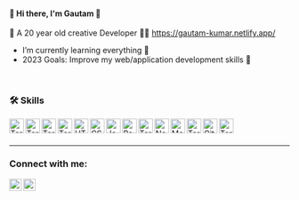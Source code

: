 #### 👋 Hi there, I'm Gautam 👋

🎨 A 20 year old creative Developer 🧑‍🎨
 https://gautam-kumar.netlify.app/

* I’m currently learning everything 🤣
* 2023 Goals: Improve my web/application development skills 🥅
 



<br />

### 🛠 Skills

<img align="left" alt="Terminal" width="26px" src="https://upload.wikimedia.org/wikipedia/commons/thumb/7/73/Calligrakrita-base.svg/1200px-Calligrakrita-base.svg.png" />
<img align="left" alt="Terminal" width="26px" src="https://upload.wikimedia.org/wikipedia/commons/thumb/c/c2/Adobe_XD_CC_icon.svg/2101px-Adobe_XD_CC_icon.svg.png" />
<img align="left" alt="Terminal" width="26px" src="https://cdn-icons-png.flaticon.com/512/541/541586.png" />

<img align="left" alt="Terminal" width="26px" src="https://w7.pngwing.com/pngs/431/965/png-transparent-figma-designer-computer-icons-material-design-design-rectangle-poster-logo.png" />

<img align="left" alt="HTML5" width="26px" src="https://cdn-icons-png.flaticon.com/512/174/174854.png" />
<img align="left" alt="CSS3" width="26px" src="https://upload.wikimedia.org/wikipedia/commons/thumb/d/d5/CSS3_logo_and_wordmark.svg/1200px-CSS3_logo_and_wordmark.svg.png" />
<img align="left" alt="JavaScript" width="26px" src="https://upload.wikimedia.org/wikipedia/commons/6/6a/JavaScript-logo.png" />
<img align="left" alt="React" width="26px" src="https://cdn1.iconfinder.com/data/icons/programing-development-8/24/react_logo-512.png" />
<img align="left" alt="Terminal" width="26px" src="https://w7.pngwing.com/pngs/413/852/png-transparent-redux-react-logo-javascript-dq-purple-violet-text-thumbnail.png" />
<img align="left" alt="Node.js" width="26px" src="https://upload.wikimedia.org/wikipedia/commons/thumb/d/d9/Node.js_logo.svg/590px-Node.js_logo.svg.png" />

<img align="left" alt="MongoDB" width="26px" src="https://toppng.com//public/uploads/preview/9kib-354x415-unnamed-mongodb-logo-sv-11562860723mgempnmrq3.png" />

<img align="left" alt="Terminal" width="26px" src="https://e7.pngegg.com/pngimages/482/922/png-clipart-application-programming-interface-logo-computer-programming-api-icon-text-logo.png" />


<img align="left" alt="GitHub" width="26px" src="https://github.githubassets.com/images/modules/logos_page/Octocat.png" />
<img align="left" alt="Terminal" width="26px" src="https://upload.wikimedia.org/wikipedia/commons/8/8f/High-contrast-utilities-terminal.png" />

<br />
<br />

-----

### Connect with me:

[<img align="left"  width="22px" src="https://cdn.jsdelivr.net/npm/simple-icons@v3/icons/linkedin.svg" />][linkedin]
[<img align="left"  width="22px" src="https://cdn.jsdelivr.net/npm/simple-icons@v3/icons/instagram.svg" />][instagram]




[instagram]: https://www.instagram.com/gk_arthub/
[linkedin]: https://www.linkedin.com/in/gautam-kumar-0672b0238/
